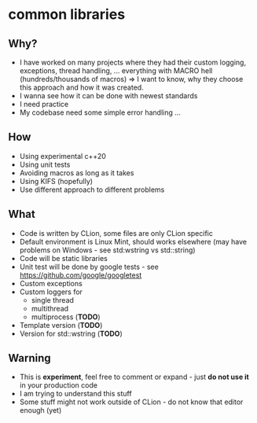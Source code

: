 # common libraries
## Why?
- I have worked on many projects where they had their custom logging, exceptions, thread handling,  ... everything with MACRO hell (hundreds/thousands of macros) => I want to know, why they choose this approach and how it was created.
- I wanna see how it can be done with newest standards
- I need practice
- My codebase need some simple error handling ...

## How
- Using experimental c++20
- Using unit tests
- Avoiding macros as long as it takes
- Using KIFS (hopefully)
- Use different approach to different problems

## What
- Code is written by CLion, some files are only CLion specific
- Default environment is Linux Mint, should works elsewhere (may have problems on Windows - see std:wstring vs std::string)
- Code will be static libraries
- Unit test will be done by google tests - see https://github.com/google/googletest
- Custom exceptions
- Custom loggers for
    - single thread
    - multithread
    - multiprocess (**TODO**)
- Template version (**TODO**)
- Version for std::wstring  (**TODO**)

## Warning
- This is **experiment**, feel free to comment or expand - just **do not use it** in your production code
- I am trying to understand this stuff
- Some stuff might not work outside of CLion - do not know that editor enough (yet)
